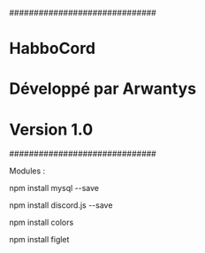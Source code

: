 ##############################
#         HabboCord          #
#   Développé par Arwantys   #
#        Version 1.0         #
##############################

Modules :

npm install mysql --save

npm install discord.js --save

npm install colors 

npm install figlet
